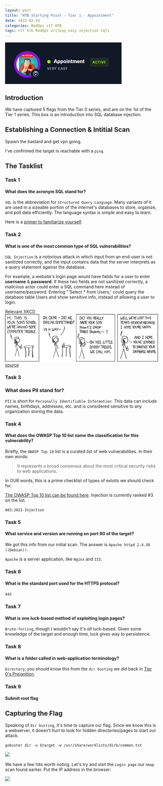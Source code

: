 ```yaml
---
layout: post
title: "HTB Starting Point - Tier 1 - Appointment"
date: 2022-02-24
categories: RedOps ctf HTB
tags: ctf htb RedOps writeup easy injection sqli
---
```

<img src='/assets/img/ctf/htb/sp/tier1/appointment/appointment.PNG'/>

## Introduction

We have captured 5 flags from the Tier 0 series, and are on the 1st of the Tier 1 series. This box is an introduction into SQL database injection.

## Establishing a Connection & Intitial Scan

Spawn the bastard and get vpn going.

I've confirmed the target is reachable with a `ping`.


## The Tasklist

### Task 1
#### What does the acronym SQL stand for?
`SQL` is the abbreviation for `Structured Query Language`. Many variants of it are used in a sizeable portion of the internet's databases to store, organize, and poll data efficiently. The language syntax is simple and easy to learn. 

Here is a [primer to familiarize yourself](https://www.tutorialrepublic.com/sql-tutorial/).


### Task 2
#### What is one of the most common type of SQL vulnerabilities?

`SQL Injection` is a notorious attack in which input from an end-user is not sanitized correctly, and the input contains data that the server interprets as a query statement against the database.

For example, a website's login page would have fields for a user to enter **username** & **password**. If these two fields are not sanitized correctly, a malicious actor could enter a SQL command here instead of username/password. Entering "'Select * from Users;' could query the database table Users and show sensitive info, instead of allowing a user to login.

Relevant XKCD
<img src='/assets/img/ctf/htb/sp/tier1/appointment/bobbytables.png'/>
[source](https://xkcd.com/327/)


### Task 3
### What does PII stand for?

`PII` is short for `Personally Identifiable Information`. This data can include names, birthdays, addresses, etc. and is considered sensitive to any organization storing the data.

### Task 4 
#### What does the OWASP Top 10 list name the classification for this vulnerability?

Briefly, the `OWASP Top 10` list is a curated list of web vulnerabilities. In their own words:
> It represents a broad consensus about the most critical security risks to web applications.

In OUR words, this is a prime checklist of types of exloits we should check for. 

[The OWASP Top 10 list can be found here](https://owasp.org/Top10/). Injection is currently ranked #3 on the list.

`A03:2021-Injection`

### Task 5
#### What service and version are running on port 80 of the target?

We got this info from our initial scan. The answer is `Apache httpd 2.4.38 ((Debian))`.

`Apache` is a server application, like `Nginx` and `IIS`. 

### Task 6
#### What is the standard port used for the HTTPS protocol?

`443`

### Task 7
#### What is one luck-based method of exploiting login pages?

`Brute-forcing`, though I wouldn't say it's *all* luck-based. Given some knowledge of the target and enough time, luck gives way to persistence.

### Task 8
#### What is a folder called in web-application terminology?

`Directory`; you should know this from the `dir busting` we did back in [Tier 0's Preignition](https://opfor-haunter.github.io/posts/HTB-SP-T0-Preignition/).

### Task 9
####  Submit root flag

## Capturing the Flag

Speaking of `dir busting`, it's time to capture our flag. Since we know this is a webserver, it doesn't hurt to look for hidden directories/pages to start our attack.

`gobuster dir -u $target -w /usr/share/wordlists/dirb/common.txt`

<img src='/assets/img/ctf/htb/sp/tier1/3gobuster.png'/>

We have a few hits worth noting. Let's try and visit the `Login page` our `nmap` scan found earlier. Put the IP address in the browser:

<img src='/assets/img/ctf/htb/sp/tier1/2login.png'/>





